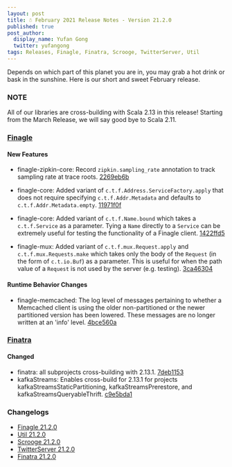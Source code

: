 ```yaml
---
layout: post
title: ☃️ February 2021 Release Notes - Version 21.2.0
published: true
post_author:
  display_name: Yufan Gong
  twitter: yufangong
tags: Releases, Finagle, Finatra, Scrooge, TwitterServer, Util
---
```


Depends on which part of this planet you are in, you may grab a hot drink or bask in the sunshine. Here is our short and sweet February release.

### NOTE

All of our libraries are cross-building with Scala 2.13 in this release! Starting from the March Release, we will say good bye to Scala 2.11.

### [Finagle](https://github.com/twitter/finagle/) ###

#### New Features

-   finagle-zipkin-core: Record `zipkin.sampling_rate` annotation to track sampling
    rate at trace roots. [2269eb6b](https://github.com/twitter/finagle/commit/2269eb6b1a2e9290a5e17bd4283babb9a78f64e5)

-   finagle-core: Added variant of `c.t.f.Address.ServiceFactory.apply` that does not require
    specifying `c.t.f.Addr.Metadata` and defaults to `c.t.f.Addr.Metadata.empty`. [11971f0f](https://github.com/twitter/finagle/commit/11971f0f5ac611984e8f68890b209a739445b156)

-   finagle-core: Added variant of `c.t.f.Name.bound` which takes a `c.t.f.Service` as a parameter.
    Tying a `Name` directly to a `Service` can be extremely useful for testing the functionality
    of a Finagle client. [1422ffd5](https://github.com/twitter/finagle/commit/1422ffd5b35cfe01374b90122b671b2c69043ad7)

-   finagle-mux: Added variant of `c.t.f.mux.Request.apply` and `c.t.f.mux.Requests.make` which takes
    only the body of the `Request` (in the form of `c.t.io.Buf`) as a parameter. This is useful for
    when the path value of a `Request` is not used by the server (e.g. testing). [3ca46304](https://github.com/twitter/finagle/commit/3ca463044cddf936eb4f79a50f63c6ddf4e5743b)

#### Runtime Behavior Changes

-   finagle-memcached: The log level of messages pertaining to whether a Memcached client is using the
    older non-partitioned or the newer partitioned version has been lowered. These messages are no
    longer written at an 'info' level. [4bce560a](https://github.com/twitter/finagle/commit/4bce560aa1773964c5acbd16142763a697aa873f)

### [Finatra](https://github.com/twitter/finatra/)

#### Changed

-   finatra: all subprojects cross-building with 2.13.1. [7deb1153](https://github.com/twitter/finatra/commit/7deb11535e5c9eb0787326e64dc44bf060b935df)
-   kafkaStreams: Enables cross-build for 2.13.1 for projects kafkaStreamsStaticPartitioning,
    kafkaStreamsPrerestore, and kafkaStreamsQueryableThrift. [c9e5bda1](https://github.com/twitter/finatra/commit/c9e5bda15a01b5b59daa45be2ea15d50fa999e63)

### Changelogs ###

* [Finagle 21.2.0][finagle]
* [Util 21.2.0][util]
* [Scrooge 21.2.0][scrooge]
* [TwitterServer 21.2.0][twitterserver]
* [Finatra 21.2.0][finatra]

[finagle]: https://github.com/twitter/finagle/blob/finagle-21.2.0/CHANGELOG.rst
[util]: https://github.com/twitter/util/blob/util-21.2.0/CHANGELOG.rst
[scrooge]: https://github.com/twitter/scrooge/blob/scrooge-21.2.0/CHANGELOG.rst
[twitterserver]: https://github.com/twitter/twitter-server/blob/twitter-server-21.2.0/CHANGELOG.rst
[finatra]: https://github.com/twitter/finatra/blob/finatra-21.2.0/CHANGELOG.rst
